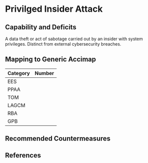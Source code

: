 # Privilged Insider Attack

## Capability and Deficits
A data theft or act of sabotage carried out by an insider with system privileges.  Distinct from external cybersecurity breaches.

## Mapping to Generic Accimap

|Category | Number |
| --- | --- |
|EES     |      |
|PPAA  | |
|TOM   ||
|LAGCM ||
|RBA   ||
|GPB   ||

## Recommended Countermeasures



## References

